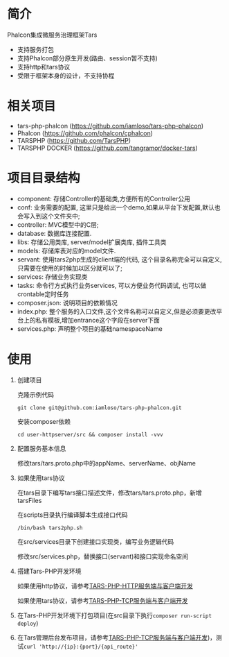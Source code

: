 # 简介
Phalcon集成微服务治理框架Tars
* 支持服务打包
* 支持Phalcon部分原生开发(路由、session暂不支持)
* 支持http和tars协议
* 受限于框架本身的设计，不支持协程

# 相关项目
* tars-php-phalcon (https://github.com/iamloso/tars-php-phalcon)
* Phalcon (https://github.com/phalcon/cphalcon)
* TARSPHP (https://github.com/TarsPHP)
* TARSPHP DOCKER (https://github.com/tangramor/docker-tars)

# 项目目录结构
- component: 存储Controller的基础类,方便所有的Controller公用
- conf: 业务需要的配置, 这里只是给出一个demo,如果从平台下发配置,默认也会写入到这个文件夹中;
- controller: MVC模型中的C层;
- database: 数据库连接配置.
- libs: 存储公用类库, server/model扩展类库, 插件工具类 
- models: 存储库表对应的model文件.
- servant: 使用tars2php生成的client端的代码, 这个目录名称完全可以自定义,只需要在使用的时候加以区分就可以了; 
- services: 存储业务实现类
- tasks:  命令行方式执行业务services, 可以方便业务代码调试, 也可以做crontable定时任务
- composer.json: 说明项目的依赖情况
- index.php: 整个服务的入口文件,这个文件名称可以自定义,但是必须要更改平台上的私有模板,增加entrance这个字段在server下面
- services.php: 声明整个项目的基础namespaceName

# 使用
1. 创建项目

   克隆示例代码

   ```shell
   git clone git@github.com:iamloso/tars-php-phalcon.git
   ```

   安装composer依赖

   ```shell
   cd user-httpserver/src && composer install -vvv
   ```

2. 配置服务基本信息

   修改tars/tars.proto.php中的appName、serverName、objName

3. 如果使用tars协议

   在tars目录下编写tars接口描述文件，修改tars/tars.proto.php，新增tarsFiles

   在scripts目录执行编译脚本生成接口代码

   ```shell
   /bin/bash tars2php.sh
   ```

   在src/services目录下创建接口实现类，编写业务逻辑代码

   修改src/services.php，替换接口(servant)和接口实现命名空间

4. 搭建Tars-PHP开发环境

   如果使用http协议，请参考[TARS-PHP-HTTP服务端与客户端开发](https://tangramor.gitlab.io/tars-docker-guide/3.TARS-PHP-HTTP%E6%9C%8D%E5%8A%A1%E7%AB%AF%E4%B8%8E%E5%AE%A2%E6%88%B7%E7%AB%AF%E5%BC%80%E5%8F%91/)

   如果使用tars协议，请参考[TARS-PHP-TCP服务端与客户端开发](https://tangramor.gitlab.io/tars-docker-guide/2.TARS-PHP-TCP%E6%9C%8D%E5%8A%A1%E7%AB%AF%E4%B8%8E%E5%AE%A2%E6%88%B7%E7%AB%AF%E5%BC%80%E5%8F%91/)

5. 在Tars-PHP开发环境下打包项目(在src目录下执行```composer run-script deploy```)

6. 在Tars管理后台发布项目，请参考[TARS-PHP-TCP服务端与客户端开发](https://tangramor.gitlab.io/tars-docker-guide/2.TARS-PHP-TCP%E6%9C%8D%E5%8A%A1%E7%AB%AF%E4%B8%8E%E5%AE%A2%E6%88%B7%E7%AB%AF%E5%BC%80%E5%8F%91/))，测试```curl 'http://{ip}:{port}/{api_route}'```